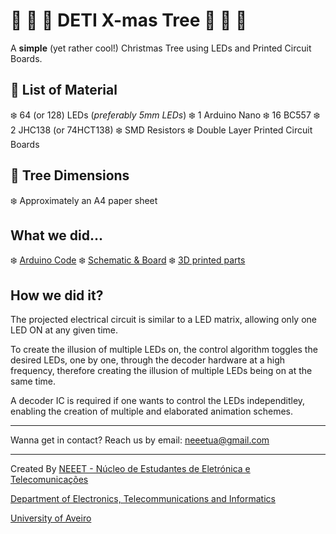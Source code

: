 # :christmas_tree: :santa: :christmas_tree: DETI X-mas Tree :christmas_tree: :santa: :christmas_tree:

A **simple** (yet rather cool!) Christmas Tree using LEDs and Printed Circuit Boards.


## :gift: List of Material
:snowflake: 64 (or 128) LEDs (_preferably 5mm LEDs_)
:snowflake: 1 Arduino Nano
:snowflake: 16 BC557
:snowflake: 2 JHC138 (or 74HCT138)
:snowflake: SMD Resistors
:snowflake: Double Layer Printed Circuit Boards

## :triangular_ruler: Tree Dimensions
:snowflake:  Approximately an A4 paper sheet

## What we did...
:snowflake: [Arduino Code](Xmas_tree.ino/)
:snowflake: [Schematic & Board](PCB)
:snowflake: [3D printed parts](...)

## How we did it?
The projected electrical circuit is similar to a LED matrix, allowing only one LED ON at any given time. 

To create the illusion of multiple LEDs on, the control algorithm toggles the desired LEDs, one by one, through the decoder hardware at a high frequency, therefore creating the illusion of multiple LEDs being on at the same time.

A decoder IC is required if one wants to control the LEDs independitley, enabling the creation of multiple and elaborated animation schemes.


--- 

Wanna get in contact?
Reach us by email: neeetua@gmail.com

---

Created By [NEEET - Núcleo de Estudantes de Eletrónica e Telecomunicações](https://www.facebook.com/neeetaauav/)

[Department of Electronics, Telecommunications and Informatics](https://www.ua.pt/deti/)

[University of Aveiro](https://www.ua.pt/)

